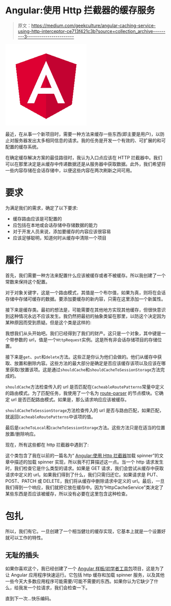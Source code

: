 # Angular:使用 Http 拦截器的缓存服务

> 原文：<https://medium.com/geekculture/angular-caching-service-using-http-interceptor-ce713f421c3b?source=collection_archive---------3----------------------->

![](img/652a0b6ba8463c74bf06bb18a3f40121.png)

最近，在从事一个新项目时，需要一种方法来缓存一些东西(即主要是用户)，以防止对服务器发出太多相同信息的请求。我的任务是开发一个有效的、可扩展的和可配置的缓存系统。

在确定缓存解决方案的最佳路径时，我认为入口点应该在 HTTP 拦截器中。我们可以在那里决定是从缓存中传递数据还是从服务器中获取数据。此外，我们希望将一些内容存储在会话存储中，以便这些内容在两次刷新之间可用。

# 要求

为满足我们的需求，确定了以下要求:

*   缓存路由应该是可配置的
*   应包括在本地或会话存储中存储数据的能力
*   对于开发人员来说，添加要缓存的内容应该很容易
*   应该足够聪明，知道何时从缓存中清除一个项目

# 履行

首先，我们需要一种方法来配置什么应该被缓存或者不被缓存。所以我创建了一个常数来保持这个配置。

对于对象关键字，这是一个路由模式，其值是一个布尔值，如果为真，则将在会话存储中存储可缓存的数据。要添加要缓存的新内容，只需在这里添加一个新属性。

接下来是缓存类。最初的想法是，可能需要在其他地方实现其他缓存，但很快意识到这种情况永远不应该发生。我仍然把最初的抽象类留在那里，以防这个决定因为某种原因而受到质疑。但是这个类是这样的:

我想我们从头开始吧。我们已经得到了我们的财产。这只是一个对象，其中键是一个带参数的 url，值是一个`HttpRequest`实例。这是所有非会话存储项目的存储位置。

接下来是`get`、`put`和`delete`方法。这些正是你认为他们会做的。他们从缓存中获取、放置和删除内容。这些方法的最大部分是确定是否应该缓存该项以及应该在哪里获取/放置该项。这是通过`shouldCache`和`shouldCacheToSessionStorage`方法完成的。

`shouldCache`方法检查传入的 url 是否匹配在`CacheableRoutePatterns`常量中定义的路由模式。为了匹配任务，我使用了一个名为 [route-parser](https://www.npmjs.com/package/route-parser) 的节点模块。它确定 url 是否匹配路由模式。如果是，那么请求响应应该被缓存。

`shouldCacheToSessionStorage`方法检查传入的 url 是否与路由匹配，如果匹配，就返回`CacheableRoutePatterns`中该项的值。

最后是`cacheToLocal`和`cacheToSessionStorage`方法。这些方法只是在适当的位置放置/删除响应。

现在，所有这些都在 http 拦截器中遇到了:

这个类包含了我在以前的一篇名为“ [Angular:使用 Http 拦截器](/swlh/angular-loading-spinner-using-http-interceptor-63c1bb76517b)加载 spinner”的文章中描述的加载 spinner 实现，所以我不打算描述这一点。当一个 http 请求发生时，我们检查它是什么类型的请求。如果是 GET 请求，我们会尝试从缓存中获取请求中定义的 url。如果我们得到了什么，我们只需归还它。如果请求是 PUT、POST、PATCH 或 DELETE，我们将从缓存中删除请求中定义的 url。最后，一旦我们得到一个响应，我们就把它放在缓存中。因为“HttpCacheService”类决定了某些东西是否应该被缓存，所以没有必要在这里包含这种检查。

# 包扎

所以，我们有它。一旦创建了一个相当健壮的缓存实现，它基本上就是一个设置好就可以工作的特性。

## 无耻的插头

如果你喜欢这个，我已经创建了一个 [Angular 样板/初学者工具包](https://github.com/keithstric/angular-boilerplate-plain)项目，这是为了让 Angular 应用程序快速运行。它包括 http 缓存和加载 spinner 服务，以及其他一些今天大多数应用程序可能需要/可能不需要的东西。如果你认为它缺少了什么，给我发一个拉请求，我们会检查一下。

直到下一次…快乐编码。